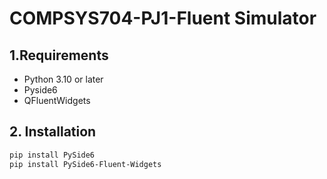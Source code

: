# COMPSYS704-PJ1-Fluent Simulator

## 1.Requirements
- Python 3.10 or later
- Pyside6
- QFluentWidgets

## 2. Installation
```bash
pip install PySide6
pip install PySide6-Fluent-Widgets
```